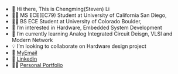 - 👋 Hi there, This is Chengming(Steven) Li
- :man_student: MS ECE(EC79) Student at University of California San Diego,
- :man_student: BS ECE Student at University of Colorado Boulder,
- 👀 I’m interested in Hardware, Embedded System Development
- 🌱 I’m currently learning Analog Integrated Circuit Deisgn, VLSI and Modern Network 
- :bulb: I’m looking to collaborate on Hardware design project
- :email: [MyEmail](stevenlcm16@gmail.com)
- :santa: [Linkedin](http://linkedin.com/in/chengming-li-425575226)
- :superhero_man: [Personal Portfolio](http://sites.google.com/colorado.edu/chengming-li/home)

<!---
stevenli518/stevenli518 is a ✨ special ✨ repository because its `README.md` (this file) appears on your GitHub profile.
You can click the Preview link to take a look at your changes.
--->
